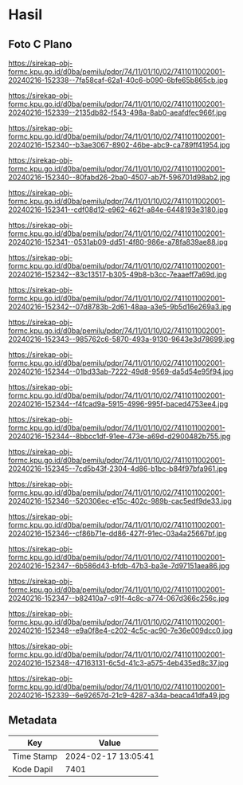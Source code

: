 # Hasil

## Foto C Plano

https://sirekap-obj-formc.kpu.go.id/d0ba/pemilu/pdpr/74/11/01/10/02/7411011002001-20240216-152338--7fa58caf-62a1-40c6-b090-6bfe65b865cb.jpg

https://sirekap-obj-formc.kpu.go.id/d0ba/pemilu/pdpr/74/11/01/10/02/7411011002001-20240216-152339--2135db82-f543-498a-8ab0-aeafdfec966f.jpg

https://sirekap-obj-formc.kpu.go.id/d0ba/pemilu/pdpr/74/11/01/10/02/7411011002001-20240216-152340--b3ae3067-8902-46be-abc9-ca789ff41954.jpg

https://sirekap-obj-formc.kpu.go.id/d0ba/pemilu/pdpr/74/11/01/10/02/7411011002001-20240216-152340--80fabd26-2ba0-4507-ab7f-596701d98ab2.jpg

https://sirekap-obj-formc.kpu.go.id/d0ba/pemilu/pdpr/74/11/01/10/02/7411011002001-20240216-152341--cdf08d12-e962-462f-a84e-6448193e3180.jpg

https://sirekap-obj-formc.kpu.go.id/d0ba/pemilu/pdpr/74/11/01/10/02/7411011002001-20240216-152341--0531ab09-dd51-4f80-986e-a78fa839ae88.jpg

https://sirekap-obj-formc.kpu.go.id/d0ba/pemilu/pdpr/74/11/01/10/02/7411011002001-20240216-152342--83c13517-b305-49b8-b3cc-7eaaeff7a69d.jpg

https://sirekap-obj-formc.kpu.go.id/d0ba/pemilu/pdpr/74/11/01/10/02/7411011002001-20240216-152342--07d8783b-2d61-48aa-a3e5-9b5d16e269a3.jpg

https://sirekap-obj-formc.kpu.go.id/d0ba/pemilu/pdpr/74/11/01/10/02/7411011002001-20240216-152343--985762c6-5870-493a-9130-9643e3d78699.jpg

https://sirekap-obj-formc.kpu.go.id/d0ba/pemilu/pdpr/74/11/01/10/02/7411011002001-20240216-152344--01bd33ab-7222-49d8-9569-da5d54e95f94.jpg

https://sirekap-obj-formc.kpu.go.id/d0ba/pemilu/pdpr/74/11/01/10/02/7411011002001-20240216-152344--f4fcad9a-5915-4996-995f-baced4753ee4.jpg

https://sirekap-obj-formc.kpu.go.id/d0ba/pemilu/pdpr/74/11/01/10/02/7411011002001-20240216-152344--8bbcc1df-91ee-473e-a69d-d2900482b755.jpg

https://sirekap-obj-formc.kpu.go.id/d0ba/pemilu/pdpr/74/11/01/10/02/7411011002001-20240216-152345--7cd5b43f-2304-4d86-b1bc-b84f97bfa961.jpg

https://sirekap-obj-formc.kpu.go.id/d0ba/pemilu/pdpr/74/11/01/10/02/7411011002001-20240216-152346--520306ec-e15c-402c-989b-cac5edf9de33.jpg

https://sirekap-obj-formc.kpu.go.id/d0ba/pemilu/pdpr/74/11/01/10/02/7411011002001-20240216-152346--cf86b71e-dd86-427f-91ec-03a4a25667bf.jpg

https://sirekap-obj-formc.kpu.go.id/d0ba/pemilu/pdpr/74/11/01/10/02/7411011002001-20240216-152347--6b586d43-bfdb-47b3-ba3e-7d97151aea86.jpg

https://sirekap-obj-formc.kpu.go.id/d0ba/pemilu/pdpr/74/11/01/10/02/7411011002001-20240216-152347--b82410a7-c91f-4c8c-a774-067d366c256c.jpg

https://sirekap-obj-formc.kpu.go.id/d0ba/pemilu/pdpr/74/11/01/10/02/7411011002001-20240216-152348--e9a0f8e4-c202-4c5c-ac90-7e36e009dcc0.jpg

https://sirekap-obj-formc.kpu.go.id/d0ba/pemilu/pdpr/74/11/01/10/02/7411011002001-20240216-152348--47163131-6c5d-41c3-a575-4eb435ed8c37.jpg

https://sirekap-obj-formc.kpu.go.id/d0ba/pemilu/pdpr/74/11/01/10/02/7411011002001-20240216-152339--6e92657d-21c9-4287-a34a-beaca41dfa49.jpg


## Metadata

| Key        | Value               |
| ---------- | ------------------- |
| Time Stamp | 2024-02-17 13:05:41 |
| Kode Dapil | 7401                |



